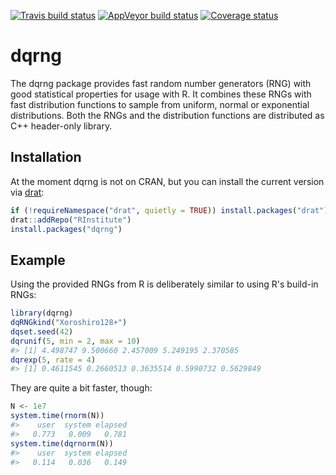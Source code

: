 
<!-- README.md is generated from README.Rmd. Please edit that file -->
[![Travis build status](https://travis-ci.org/RInstitute/dqrng.svg?branch=master)](https://travis-ci.org/RInstitute/dqrng) [![AppVeyor build status](https://ci.appveyor.com/api/projects/status/github/RInstitute/dqrng?branch=master&svg=true)](https://ci.appveyor.com/project/RInstitute/dqrng) [![Coverage status](https://codecov.io/gh/RInstitute/dqrng/branch/master/graph/badge.svg)](https://codecov.io/github/RInstitute/dqrng?branch=master)

dqrng
=====

The dqrng package provides fast random number generators (RNG) with good statistical properties for usage with R. It combines these RNGs with fast distribution functions to sample from uniform, normal or exponential distributions. Both the RNGs and the distribution functions are distributed as C++ header-only library.

Installation
------------

At the moment dqrng is not on CRAN, but you can install the current version via [drat](https://cran.r-project.org/package=drat):

``` r
if (!requireNamespace("drat", quietly = TRUE)) install.packages("drat")
drat::addRepo("RInstitute")
install.packages("dqrng")
```

Example
-------

Using the provided RNGs from R is deliberately similar to using R's build-in RNGs:

``` r
library(dqrng)
dqRNGkind("Xoroshiro128+")
dqset.seed(42)
dqrunif(5, min = 2, max = 10)
#> [1] 4.498747 9.500660 2.457009 5.249195 2.370585
dqrexp(5, rate = 4)
#> [1] 0.4611545 0.2660513 0.3635514 0.5990732 0.5629849
```

They are quite a bit faster, though:

``` r
N <- 1e7
system.time(rnorm(N))
#>    user  system elapsed 
#>   0.773   0.009   0.781
system.time(dqrnorm(N))
#>    user  system elapsed 
#>   0.114   0.036   0.149
```
